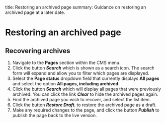 title: Restoring an archived page
summary: Guidance on restoring an archived page at a later date.

# Restoring an archived page

## Recovering archives

1. Navigate to the **Pages** section within the CMS menu.
2. Click the button ***Search*** which is shown as a search icon. The search form will expand and allow you to filter which pages are displayed.
3. Select the **Page status** dropdown field that currently displays **All pages** and select the option **All pages, including archived**.
4. Click the button ***Search*** which will display all pages that were previously archived. You can click the link ***Clear*** to hide the archived pages again.
5. Find the archived page you wish to recover, and select the list item.
6. Click the button ***Restore Draft***, to restore the archived page as a draft.
7. Make any required changes to the page, and click the button ***Publish*** to publish the page back to the live version.
